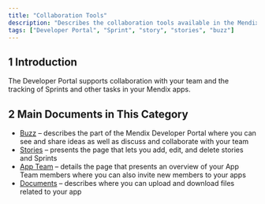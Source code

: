 ```yaml
---
title: "Collaboration Tools"
description: "Describes the collaboration tools available in the Mendix Developer Portal."
tags: ["Developer Portal", "Sprint", "story", "stories", "buzz"]
---
```


## 1 Introduction

The Developer Portal supports collaboration with your team and the tracking of Sprints and other tasks in your Mendix apps.

## 2 Main Documents in This Category

* [Buzz](buzz) – describes the part of the Mendix Developer Portal where you can see and share ideas as well as discuss and collaborate with your team
* [Stories](stories) – presents the page that lets you add, edit, and delete stories and Sprints
* [App Team](team) – details the page that presents an overview of your App Team members where you can also invite new members to your apps
* [Documents](documents) – describes where you can upload and download files related to your app
